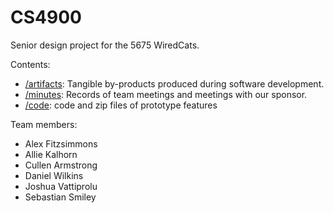 # CS4900

Senior design project for the 5675 WiredCats.

Contents:
- [/artifacts](/artifacts/): Tangible by-products produced during software development.
- [/minutes](/minutes/): Records of team meetings and meetings with our sponsor.
- [/code](/code/): code and zip files of prototype features

Team members:
- Alex Fitzsimmons
- Allie Kalhorn
- Cullen Armstrong
- Daniel Wilkins
- Joshua Vattiprolu
- Sebastian Smiley
